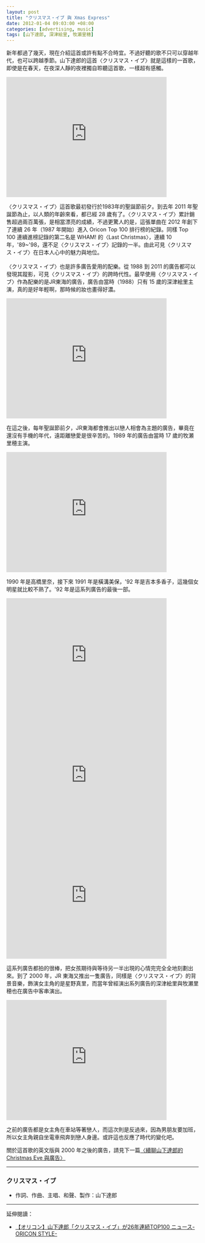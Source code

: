 ```yaml
--- 
layout: post
title: "クリスマス・イブ 與 Xmas Express"
date: 2012-01-04 09:03:00 +08:00
categories: [advertising, music]
tags: [山下達郎, 深津絵里, 牧瀬里穂]
---
```


新年都過了幾天，現在介紹這首或許有點不合時宜。不過好聽的歌不只可以穿越年代，也可以跨越季節。山下達郎的這首〈クリスマス・イブ〉就是這樣的一首歌，即使是在春天，在夜深人靜的夜裡獨自聆聽這首歌，一樣超有感觸。

<iframe allowfullscreen="" frameborder="0" height="315" src="http://www.youtube.com/embed/kRN2SIgiIVw" width="420"></iframe>

<!-- more -->

〈クリスマス・イブ〉這首歌最初發行於1983年的聖誕節前夕。到去年 2011 年聖誕節為止，以人類的年齡來看，都已經 28 歲有了。〈クリスマス・イブ〉累計銷售超過兩百萬張，是相當漂亮的成績，不過更驚人的是，這張單曲在 2012 年創下了連續 26 年（1987 年開始）進入 Oricon Top 100 排行榜的紀錄。同樣 Top 100 連續進榜記錄的第二名是 WHAM! 的〈Last Christmas〉，連續 10 年，'89~'98，還不足〈クリスマス・イブ〉記錄的一半。由此可見〈クリスマス・イブ〉在日本人心中的魅力與地位。<br /><br />〈クリスマス・イブ〉也是許多廣告愛用的配樂。從 1988 到 2011 的廣告都可以發現其蹤影，可見〈クリスマス・イブ〉的跨時代性。最早使用〈クリスマス・イブ〉作為配樂的是JR東海的廣告，廣告由當時（1988）只有 15 歲的深津絵里主演，真的是好年輕啊，那時候的妝也畫得好濃。

<iframe allowfullscreen="" frameborder="0" height="315" src="http://www.youtube.com/embed/XbtF8MQsRZM" width="420"></iframe>

在這之後，每年聖誕節前夕，JR東海都會推出以戀人相會為主題的廣告，畢竟在還沒有手機的年代，遠距離戀愛是很辛苦的。1989 年的廣告由當時 17 歲的牧瀬里穂主演。

<iframe allowfullscreen="" frameborder="0" height="315" src="http://www.youtube.com/embed/IDf7m_mi12g" width="420"></iframe>

1990 年是高橋里奈，接下來 1991 年是橫溝美保，'92 年是吉本多香子，這幾個女明星就比較不熟了。'92 年是這系列廣告的最後一部。

<iframe allowfullscreen="" frameborder="0" height="315" src="http://www.youtube.com/embed/cwpRMh9yqkc" width="420"></iframe>

<iframe allowfullscreen="" frameborder="0" height="315" src="http://www.youtube.com/embed/adT6QY1IPKs" width="420"></iframe>

<iframe allowfullscreen="" frameborder="0" height="315" src="http://www.youtube.com/embed/M81QzI7-Dek" width="420"></iframe>

這系列廣告都拍的很棒，把女孩期待與等待另一半出現的心情完完全全地刻劃出來。到了 2000 年，JR 東海又推出一隻廣告，同樣是〈クリスマス・イブ〉的背景音樂，飾演女主角的是星野真里，而當年曾經演出系列廣告的深津絵里與牧瀬里穂也在廣告中客串演出。

<iframe allowfullscreen="" frameborder="0" height="315" src="http://www.youtube.com/embed/ldljuuf71cs" width="420"></iframe>

之前的廣告都是女主角在車站等著戀人，而這次則是反過來，因為男朋友要加班，所以女主角親自坐電車飛奔到戀人身邊。或許這也反應了時代的變化吧。

關於這首歌的英文版與 2000 年之後的廣告，請見下一篇[〈續聊山下達郎的 Christmas Eve 與廣告〉](/blog/2012/01/more-on-christmas-eve/)

----

### クリスマス・イブ

- 作詞、作曲、主唱、和聲、製作：山下達郎

----

延伸閱讀：

- [【オリコン】山下達郎「クリスマス・イブ」が26年連続TOP100 ニュース-ORICON STYLE-][oricon]

[oricon]: http://www.oricon.co.jp/news/rankmusic/2004899/
